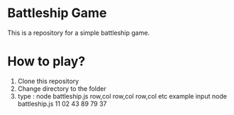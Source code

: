# Battleship Game
This is a repository for a simple battleship game.

# How to play?
1. Clone this repository
2. Change directory to the folder
3. type : node battleship.js row,col row,col row,col etc
example input node battleship.js 11 02 43 89 79 37
